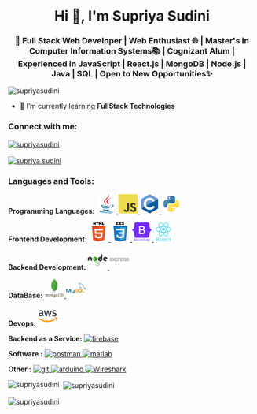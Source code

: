 <h1 align="center">Hi 👋, I'm Supriya Sudini</h1>
<h3 align="center">

 🚀 Full Stack Web Developer | Web Enthusiast 🌐 | Master's in Computer Information Systems📚 | Cognizant Alum | Experienced in JavaScript | React.js | MongoDB | Node.js | Java | SQL |                 Open to New Opportunities✨
</h3>

<p align="left"> <img src="https://komarev.com/ghpvc/?username=supriyasudini&label=Profile%20views&color=0e75b6&style=flat" alt="supriyasudini" /> </p>

- 🌱 I’m currently learning **FullStack Technologies**

<h3 align="left">Connect with me:</h3>
<p align="left">
<a href="https://www.linkedin.com/in/supriyadev16" target="blank"><img align="center" src="https://raw.githubusercontent.com/rahuldkjain/github-profile-readme-generator/master/src/images/icons/Social/linked-in-alt.svg" alt="supriyasudini" height="30" width="40" /></a>

<a href="https://www.hackerrank.com/profile/sudhini_supriya" target="blank"><img align="center" src="https://raw.githubusercontent.com/rahuldkjain/github-profile-readme-generator/master/src/images/icons/Social/hackerrank.svg" alt="supriya sudini" height="30" width="40" /></a>
</p>

<h3 align="left">Languages and Tools:</h3>

<p align="left"> 

  **Programming Languages:** <a href="https://www.java.com" target="_blank" rel="noreferrer"><img src="https://raw.githubusercontent.com/devicons/devicon/master/icons/java/java-original.svg" alt="java" width="40" height="40"/> </a>   <a href="https://developer.mozilla.org/en-US/docs/Web/JavaScript" target="_blank" rel="noreferrer"> <img src="https://raw.githubusercontent.com/devicons/devicon/master/icons/javascript/javascript-original.svg" alt="javascript" width="40" height="40"/> </a>    <a href="https://www.cprogramming.com/" target="_blank" rel="noreferrer"><img src="https://raw.githubusercontent.com/devicons/devicon/master/icons/c/c-original.svg" alt="c" width="40" height="40"/> </a>   <a href="https://www.python.org" target="_blank" rel="noreferrer">
  <img src="https://raw.githubusercontent.com/devicons/devicon/master/icons/python/python-original.svg" alt="python" width="40" height="40"/> </a> 


**Frontend Development:**  <a href="https://www.w3.org/html/" target="_blank" rel="noreferrer"><img src="https://raw.githubusercontent.com/devicons/devicon/master/icons/html5/html5-original-wordmark.svg" alt="html5" width="40" height="40"/> </a>    <a href="https://www.w3schools.com/css/" target="_blank" rel="noreferrer">  <img src="https://raw.githubusercontent.com/devicons/devicon/master/icons/css3/css3-original-wordmark.svg" alt="css3" width="40" height="40"/> </a>    <a href="https://getbootstrap.com" target="_blank" rel="noreferrer">  <img src="https://raw.githubusercontent.com/devicons/devicon/master/icons/bootstrap/bootstrap-plain-wordmark.svg" alt="bootstrap" width="40" height="40"/> </a>    <a href="https://reactjs.org/" target="_blank" rel="noreferrer"><img src="https://raw.githubusercontent.com/devicons/devicon/master/icons/react/react-original-wordmark.svg" alt="react" width="40" height="40"/> </a> 

**Backend Development:** 
  <a href="https://nodejs.org" target="_blank" rel="noreferrer"> <img src="https://raw.githubusercontent.com/devicons/devicon/master/icons/nodejs/nodejs-original-wordmark.svg" alt="nodejs" width="40" height="40"/> </a>    <a href="https://expressjs.com" target="_blank" rel="noreferrer"><img src="https://raw.githubusercontent.com/devicons/devicon/master/icons/express/express-original-wordmark.svg" alt="express" width="40" height="40"/> </a> 

**DataBase:**
 <a href="https://www.mongodb.com/" target="_blank" rel="noreferrer">
 <img src="https://raw.githubusercontent.com/devicons/devicon/master/icons/mongodb/mongodb-original-wordmark.svg" alt="mongodb" width="40" height="40"/> </a>    <a href="https://www.mysql.com/" target="_blank" rel="noreferrer">
<img src="https://raw.githubusercontent.com/devicons/devicon/master/icons/mysql/mysql-original-wordmark.svg" alt="mysql" width="40" height="40"/> </a> 

**Devops:**
  <a href="https://aws.amazon.com" target="_blank" rel="noreferrer">
  <img src="https://raw.githubusercontent.com/devicons/devicon/master/icons/amazonwebservices/amazonwebservices-original-wordmark.svg" alt="aws" width="40" height="40"/> 
 </a> 
 
**Backend as a Service:** 
  <a href="https://firebase.google.com/" target="_blank" rel="noreferrer"><img src="https://www.vectorlogo.zone/logos/firebase/firebase-icon.svg" alt="firebase" width="40" height="40"/> </a> 

**Software :**
  <a href="https://postman.com" target="_blank" rel="noreferrer"><img src="https://www.vectorlogo.zone/logos/getpostman/getpostman-icon.svg" alt="postman" width="40" height="40"/> </a>    <a href="https://www.mathworks.com/" target="_blank" rel="noreferrer"><img src="https://upload.wikimedia.org/wikipedia/commons/2/21/Matlab_Logo.png" alt="matlab" width="40" height="40"/> </a> 

**Other :**
  <a href="https://git-scm.com/" target="_blank" rel="noreferrer"><img src="https://www.vectorlogo.zone/logos/git-scm/git-scm-icon.svg" alt="git" width="40" height="40"/> </a>    <a href="https://www.arduino.cc/" target="_blank" rel="noreferrer">
<img src="https://cdn.worldvectorlogo.com/logos/arduino-1.svg" alt="arduino" width="40" height="40"/> </a> <a href="https://www.wireshark.org/" target="_blank" rel="noreferrer"><img src="https://cdn.icon-icons.com/icons2/1508/PNG/512/wireshark_104082.png" alt="Wireshark" width="40" height="40"/></a>


</p>

<p><img align="left" src="https://github-readme-stats.vercel.app/api/top-langs?username=supriyasudini&show_icons=true&locale=en&layout=compact" alt="supriyasudini" /></p>

<p>&nbsp;
 <img align="center" src="https://github-readme-stats.vercel.app/api?username=supriyasudini&show_icons=true&locale=en" alt="supriyasudini" />
</p>

<p>
 <img align="center" src="https://github-readme-streak-stats.herokuapp.com/?user=supriyasudini" alt="supriyasudini" />
</p>
